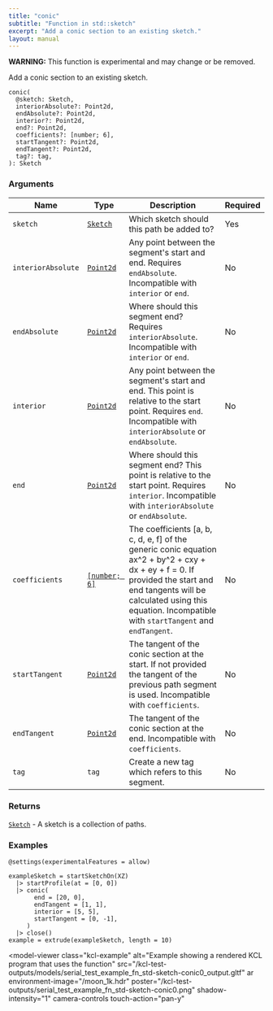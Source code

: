 ```yaml
---
title: "conic"
subtitle: "Function in std::sketch"
excerpt: "Add a conic section to an existing sketch."
layout: manual
---
```


**WARNING:** This function is experimental and may change or be removed.

Add a conic section to an existing sketch.

```kcl
conic(
  @sketch: Sketch,
  interiorAbsolute?: Point2d,
  endAbsolute?: Point2d,
  interior?: Point2d,
  end?: Point2d,
  coefficients?: [number; 6],
  startTangent?: Point2d,
  endTangent?: Point2d,
  tag?: tag,
): Sketch
```



### Arguments

| Name | Type | Description | Required |
|----------|------|-------------|----------|
| `sketch` | [`Sketch`](/docs/kcl-std/types/std-types-Sketch) | Which sketch should this path be added to? | Yes |
| `interiorAbsolute` | [`Point2d`](/docs/kcl-std/types/std-types-Point2d) | Any point between the segment's start and end. Requires `endAbsolute`. Incompatible with `interior` or `end`. | No |
| `endAbsolute` | [`Point2d`](/docs/kcl-std/types/std-types-Point2d) | Where should this segment end? Requires `interiorAbsolute`. Incompatible with `interior` or `end`. | No |
| `interior` | [`Point2d`](/docs/kcl-std/types/std-types-Point2d) | Any point between the segment's start and end. This point is relative to the start point. Requires `end`. Incompatible with `interiorAbsolute` or `endAbsolute`. | No |
| `end` | [`Point2d`](/docs/kcl-std/types/std-types-Point2d) | Where should this segment end? This point is relative to the start point. Requires `interior`. Incompatible with `interiorAbsolute` or `endAbsolute`. | No |
| `coefficients` | [`[number; 6]`](/docs/kcl-std/types/std-types-number) | The coefficients [a, b, c, d, e, f] of the generic conic equation ax^2 + by^2 + cxy + dx + ey + f = 0. If provided the start and end tangents will be calculated using this equation. Incompatible with `startTangent` and `endTangent`. | No |
| `startTangent` | [`Point2d`](/docs/kcl-std/types/std-types-Point2d) | The tangent of the conic section at the start. If not provided the tangent of the previous path segment is used. Incompatible with `coefficients`. | No |
| `endTangent` | [`Point2d`](/docs/kcl-std/types/std-types-Point2d) | The tangent of the conic section at the end. Incompatible with `coefficients`. | No |
| `tag` | `tag` | Create a new tag which refers to this segment. | No |

### Returns

[`Sketch`](/docs/kcl-std/types/std-types-Sketch) - A sketch is a collection of paths.


### Examples

```kcl
@settings(experimentalFeatures = allow)

exampleSketch = startSketchOn(XZ)
  |> startProfile(at = [0, 0])
  |> conic(
       end = [20, 0],
       endTangent = [1, 1],
       interior = [5, 5],
       startTangent = [0, -1],
     )
  |> close()
example = extrude(exampleSketch, length = 10)

```


<model-viewer
  class="kcl-example"
  alt="Example showing a rendered KCL program that uses the  function"
  src="/kcl-test-outputs/models/serial_test_example_fn_std-sketch-conic0_output.gltf"
  ar
  environment-image="/moon_1k.hdr"
  poster="/kcl-test-outputs/serial_test_example_fn_std-sketch-conic0.png"
  shadow-intensity="1"
  camera-controls
  touch-action="pan-y"
>
</model-viewer>


